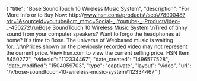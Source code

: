 {
    "title": "Bose SoundTouch 10 Wireless Music System",
    "description": "For More Info or to Buy Now: http:\/\/www.hsn.com\/products\/seo\/7890048?rdr=1&sourceid=youtube&cm_mmc=Social-_-Youtube-_-ProductVideo-_-450272\r\nBose SoundTouch 10 Wireless Music System  \nTired of tinny sound from your computer speakers? Want to forgo the headphones at home? It's time to Bose. The universe of Webbased music is waiting for...\r\nPrices shown on the previously recorded video may not represent the current price.  View hsn.com to view the current selling price. HSN Item #450272",
    "videoid": "112334467",
    "date_created": "1496577528",
    "date_modified": "1504059703",
    "type": "captivate",
    "layout": "video",
    "url": "\/v\/bose-soundtouch-10-wireless-music-system\/112334467"
}